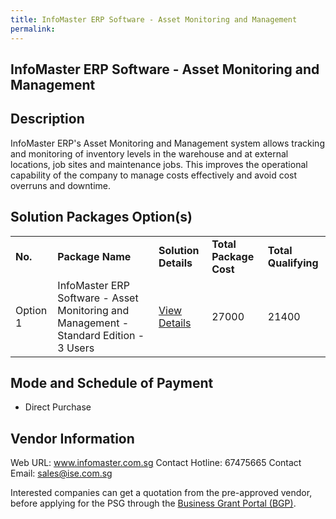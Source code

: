```yaml
---
title: InfoMaster ERP Software - Asset Monitoring and Management
permalink: 
---
```


## InfoMaster ERP Software - Asset Monitoring and Management

## Description

InfoMaster ERP's Asset Monitoring and Management system allows tracking and monitoring of inventory levels in the warehouse and at external locations, job sites and maintenance jobs. This improves the operational capability of the company to manage costs effectively and avoid cost overruns and downtime.

## Solution Packages Option(s)

<table>
<tr>
<td><b>No.</b></td>
<td><b>Package Name</b></td>
<td><b>Solution Details</b></td>
<td><b>Total Package Cost</b></td>
<td><b>Total Qualifying</b></td>
</tr>
<tr>
<td>Option 1</td>
<td>InfoMaster ERP Software - Asset Monitoring and Management - Standard Edition - 3 Users</td>
<td><a href='https://www.gobusiness.gov.sg/images/psg/Integrated_Software_Engin_20200780_Desensitised_Annex_3_Part_1.pdf'>View Details</a></td>
<td>27000</td>
<td>21400</td>
</tr>
</table>

## Mode and Schedule of Payment

 - Direct Purchase

## Vendor Information

 Web URL: www.infomaster.com.sg 
Contact Hotline: 67475665 
Contact Email: sales@ise.com.sg 


Interested companies can get a quotation from the pre-approved vendor, before applying for the PSG through the <a href='https://www.businessgrants.gov.sg/'>Business Grant Portal (BGP)</a>.

